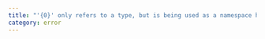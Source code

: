 ```yaml
---
title: "'{0}' only refers to a type, but is being used as a namespace here."
category: error
---
```

